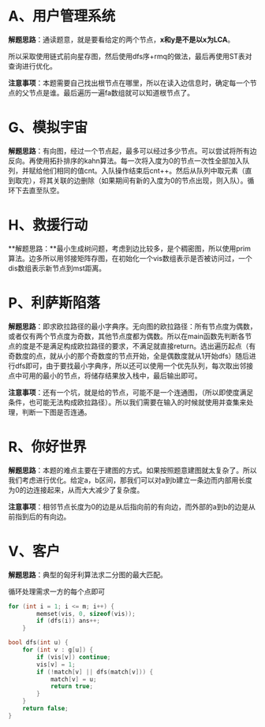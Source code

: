 # A、用户管理系统

**解题思路**：通读题意，就是要看给定的两个节点，**x和y是不是以x为LCA**。

所以采取使用链式前向星存图，然后使用dfs序+rmq的做法，最后再使用ST表对查询进行优化。

**注意事项**：本题需要自己找出根节点在哪里，所以在读入边信息时，确定每一个节点的父节点是谁。最后遍历一遍fa数组就可以知道根节点了。



# G、模拟宇宙

**解题思路**：有向图，经过一个节点起，最多可以经过多少节点。可以尝试将所有边反向。再使用拓扑排序的kahn算法。每一次将入度为0的节点一次性全部加入队列，并赋给他们相同的值cnt。入队操作结束后cnt++。然后从队列中取元素（直到取完），将其关联的边删除（如果期间有新的入度为0的节点出现，则入队）。循环下去直至队空。



# H、救援行动

**解题思路：**最小生成树问题，考虑到边比较多，是个稠密图，所以使用prim算法。边多所以用邻接矩阵存图，在初始化一个vis数组表示是否被访问过，一个dis数组表示新节点到mst距离。



# P、利萨斯陷落

**解题思路**：即求欧拉路径的最小字典序。无向图的欧拉路径：所有节点度为偶数，或者仅有两个节点度为奇数，其他节点度都为偶数。所以在main函数先判断各节点的度是不是满足构成欧拉路径的要求，不满足就直接return。选出遍历起点（有奇数度的点，就从小的那个奇数度的节点开始，全是偶数度就从1开始dfs）随后进行dfs即可，由于要找最小字典序，所以还可以使用一个优先队列，每次取出邻接点中可用的最小的节点，将储存结果放入栈中，最后输出即可。

**注意事项**：还有一个坑，就是给的节点，可能不是一个连通图，（所以即使度满足条件，也可能无法构成欧拉路径）。所以我们需要在输入的时候就使用并查集来处理，判断一下图是否连通。



# R、你好世界

**解题思路**：本题的难点主要在于建图的方式。如果按照题意建图就太复杂了。所以我们考虑进行优化。给定a，b区间，那我们可以对a到b建立一条边而内部用长度为0的边连接起来，从而大大减少了复杂度。

**注意事项**：相邻节点长度为0的边是从后指向前的有向边，而外部的a到b的边是从前指到后的有向边。



# V、客户

**解题思路**：典型的匈牙利算法求二分图的最大匹配。

循环处理需求一方的每个点即可

```cpp
for (int i = 1; i <= m; i++) {
        memset(vis, 0, sizeof(vis));
        if (dfs(i)) ans++;
    }
```

```cpp
bool dfs(int u) {
    for (int v : g[u]) {
        if (vis[v]) continue;
        vis[v] = 1;
        if (!match[v] || dfs(match[v])) {
            match[v] = u;
            return true;
        }
    }
    return false;
}
```

